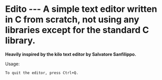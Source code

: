 # Edito --- A simple text editor written in C from scratch, not using any libraries except for the standard C library.

**Heavily inspired by the kilo text editor by Salvatore Sanfilippo.** 

Usage:
```bash
To quit the editor, press Ctrl+Q.
```